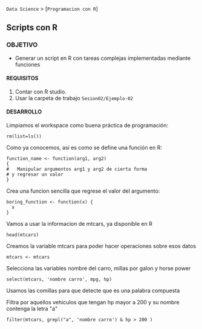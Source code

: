 `Data Science` > [`Programacion con R`]
## Scripts con R

### OBJETIVO
- Generar un script en R con tareas complejas implementadas mediante funciones

#### REQUISITOS
1. Contar con R studio.
1. Usar la carpeta de trabajo `Sesion02/Ejemplo-02`

#### DESARROLLO

Limpiamos el workspace como buena práctica de programación:
```{r}
rm(list=ls())
```
Como ya conocemos, así es como se define una función en R:
```{r}
function_name <- function(arg1, arg2)
{
#	Manipular argumentos arg1 y arg2 de cierta forma
# y regresar un valor
}
```
Crea una funcion sencilla que regrese el valor del argumento:  
```{r}
boring_function <- function(x) {
  x
}
```
Vamos a usar la informacion de mtcars, ya disponible en R 
```{r}
head(mtcars)
```

Creamos la variable mtcars para poder hacer operaciones sobre esos datos 
```{r}
mtcars <- mtcars 
```

Selecciona las variables nombre del carro, millas por galon y horse power 
```{r}
select(mtcars, 'nombre carro', mpg, hp) 
```
Usamos las comillas para que detecte que es una palabra compuesta 


Filtra por aquellos vehiculos que tengan hp mayor a 200 y su nombre contenga la letra "a" 
```{r}
filter(mtcars, grepl("a", 'nombre carro') & hp > 200 )
```
